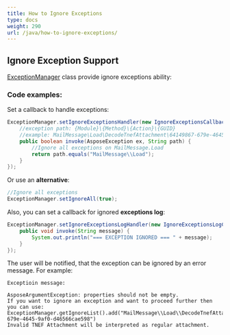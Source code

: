 ```yaml
---
title: How to Ignore Exceptions
type: docs
weight: 290
url: /java/how-to-ignore-exceptions/
---
```



## **Ignore Exception Support**
[ExceptionManager](https://reference.aspose.com/email/java/com.aspose.email/ExceptionManager) class provide ignore exceptions ability:

### **Code examples:**

Set a callback to handle exceptions:
~~~java
ExceptionManager.setIgnoreExceptionsHandler(new IgnoreExceptionsCallback() {
    //exception path: {Module}\{Method}\{Action}\{GUID}
    //example: MailMessage\Load\DecodeTnefAttachment\64149867-679e-4645-9af0-d46566cae598
    public boolean invoke(AsposeException ex, String path) {
        //Ignore all exceptions on MailMessage.Load
        return path.equals("MailMessage\\Load");
    }
});
~~~

Or use an **alternative**:
~~~java
//Ignore all exceptions
ExceptionManager.setIgnoreAll(true);
~~~

Also, you can set a callback for ignored **exceptions log**:
~~~java
ExceptionManager.setIgnoreExceptionsLogHandler(new IgnoreExceptionsLogCallback() {
    public void invoke(String message) {
        System.out.println("=== EXCEPTION IGNORED === " + message);
    }
});
~~~

The user will be notified, that the exception can be ignored by an error message. For example:
~~~
Exceptioin message:

AsposeArgumentException: properties should not be empty.
If you want to ignore an exception and want to proceed further then you can use:
ExceptionManager.getIgnoreList().add("MailMessage\\Load\\DecodeTnefAttachment\\64149867-679e-4645-9af0-d46566cae598")
Invalid TNEF Attachment will be interpreted as regular attachment.
~~~
